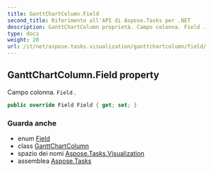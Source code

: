 ```yaml
---
title: GanttChartColumn.Field
second_title: Riferimento all'API di Aspose.Tasks per .NET
description: GanttChartColumn proprietà. Campo colonna. Field .
type: docs
weight: 20
url: /it/net/aspose.tasks.visualization/ganttchartcolumn/field/
---
```

## GanttChartColumn.Field property

Campo colonna. `Field` .

```csharp
public override Field Field { get; set; }
```

### Guarda anche

* enum [Field](../../../aspose.tasks/field/)
* class [GanttChartColumn](../)
* spazio dei nomi [Aspose.Tasks.Visualization](../../ganttchartcolumn/)
* assemblea [Aspose.Tasks](../../../)


